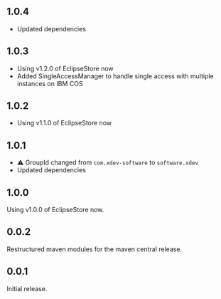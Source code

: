 ## 1.0.4
* Updated dependencies

## 1.0.3

* Using v1.2.0 of EclipseStore now
* Added SingleAccessManager to handle single access with multiple instances on IBM COS

## 1.0.2

* Using v1.1.0 of EclipseStore now

## 1.0.1
* ⚠️ GroupId changed from ``com.xdev-software`` to ``software.xdev``
* Updated dependencies

## 1.0.0

Using v1.0.0 of EclipseStore now.

## 0.0.2

Restructured maven modules for the maven central release.

## 0.0.1

Initial release.
